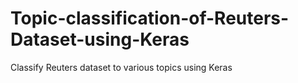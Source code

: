 # Topic-classification-of-Reuters-Dataset-using-Keras
Classify Reuters dataset to various topics using Keras

